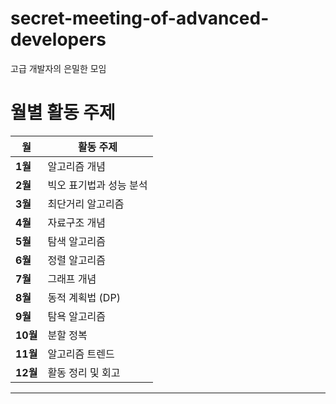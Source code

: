# secret-meeting-of-advanced-developers
고급 개발자의 은밀한 모임


# 월별 활동 주제

| 월    | 활동 주제                  |
| ----- | -------------------------- |
| **1월**  | 알고리즘 개념              |
| **2월**  | 빅오 표기법과 성능 분석       |
| **3월**  | 최단거리 알고리즘           |
| **4월**  | 자료구조 개념              |
| **5월**  | 탐색 알고리즘              |
| **6월**  | 정렬 알고리즘              |
| **7월**  | 그래프 개념                |
| **8월**  | 동적 계획법 (DP)           |
| **9월**  | 탐욕 알고리즘              |
| **10월** | 분할 정복                 |
| **11월** | 알고리즘 트렌드             |
| **12월** | 활동 정리 및 회고           |

---
